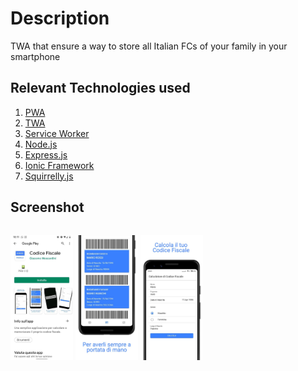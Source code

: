 # Description
TWA that ensure a way to store all Italian FCs of your family in your smartphone

## Relevant Technologies used
1. [PWA](https://web.dev/progressive-web-apps/)
2. [TWA](https://medium.com/@elliatab/trusted-web-activities-for-android-developers-4d8dea3dac9a)
3. [Service Worker](https://developer.mozilla.org/en-US/docs/Web/API/Service_Worker_API)
4. [Node.js](https://nodejs.org/)
5. [Express.js](https://expressjs.com/)
6. [Ionic Framework](https://ionicframework.com/)
7. [Squirrelly.js](https://squirrelly.js.org/)

## Screenshot

<p style="float: left">
  <img src="playstore.jpg" width="100" alt="Play Store"/>
  <img src="main.jpg" width="100" alt="Main Activity"/> 
  <img src="subscription.jpg" width="100" alt="Subscription Activity"/>
</p>